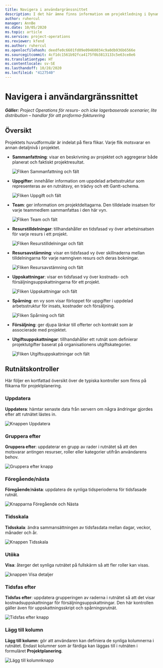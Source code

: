 ```yaml
---
title: Navigera i användargränssnittet
description: I det här ämne finns information om projektledning i Dynamics 365 i projektåtgärder.
author: ruhercul
manager: AnnBe
ms.date: 10/05/2020
ms.topic: article
ms.service: project-operations
ms.reviewer: kfend
ms.author: ruhercul
ms.openlocfilehash: deedfe0c6601fd09e09460034c9a0db936b6566e
ms.sourcegitcommit: 4cf1dc1561b92fca4175f0b3813133c5e63ce8e6
ms.translationtype: HT
ms.contentlocale: sv-SE
ms.lasthandoff: 10/28/2020
ms.locfileid: "4127540"
---
```

# <a name="navigating-the-user-interface"></a>Navigera i användargränssnittet

_**Gäller:** Project Operations för resurs- och icke lagerbaserade scenarier, lite distribution – handlar för att proforma-fakturering_

## <a name="overview"></a>Översikt

Projektets huvudformulär är indelat på flera flikar. Varje flik motsvarar en annan detaljnivå i projektet.

- **Sammanfattning**: visar en beskrivning av projektet och aggregerar både planerat och faktiskt projektresultat.

    ![Fliken Sammanfattning och fält](media/navigation7.png)

- **Uppgifter**: innehåller information om uppdelad arbetsstruktur som representeras av en rutnätsvy, en trädvy och ett Gantt-schema.

    ![Fliken Uppgift och fält](media/navigation8.png)

- **Team**: ger information om projektdeltagarna. Den tilldelade insatsen för varje teammedlem sammanfattas i den här vyn.

    ![Fliken Team och fält](media/navigation9.png)

- **Resurstilldelningar**: tillhandahåller en tidsfasad vy över arbetsinsatsen för varje resurs i ett projekt.

    ![Fliken Resurstilldelningar och fält](media/navigation10.png)

- **Resursavstämning**: visar en tidsfasad vy över skillnaderna mellan tilldelningarna för varje namngiven resurs och deras bokningar.

    ![Fliken Resursavstämning och fält](media/navigation11.png)

- **Uppskattningar**: visar en tidsfasad vy över kostnads- och försäljningsuppskattningarna för ett projekt.

    ![Fliken Uppskattningar och fält](media/navigation12.png)

- **Spårning**: en vy som visar förloppet för uppgifter i uppdelad arbetsstruktur för insats, kostnader och försäljning.

    ![Fliken Spårning och fält](media/navigation13.png)

- **Försäljning**: ger djupa länkar till offerter och kontrakt som är associerade med projektet.

- **Utgiftsuppskattningar**: tillhandahåller ett rutnät som definierar projektutgifter baserat på organisationens utgiftskategorier.

    ![Fliken Utgiftsuppskattningar och fält](media/navigation14.png)

## <a name="grid-controls"></a>Rutnätskontroller

Här följer en kortfattad översikt över de typiska kontroller som finns på flikarna för projektplanering.

### <a name="refresh"></a>Uppdatera

**Uppdatera**: hämtar senaste data från servern om några ändringar gjordes efter att rutnätet lästes in.

![Knappen Uppdatera](media/navigation7.png)

### <a name="group-by"></a>Gruppera efter

**Gruppera efter**: uppdaterar en grupp av rader i rutnätet så att den motsvarar antingen resurser, roller eller kategorier utifrån användarens behov.

![Gruppera efter knapp](media/navigation6.png)

### <a name="previousnext"></a>Föregående/nästa

**Föregående**/**nästa**: uppdatera de synliga tidsperioderna för tidsfasade rutnät.

![Knapparna Föregående och Nästa](media/navigation2.png)

### <a name="timescale"></a>Tidsskala

**Tidsskala**: ändra sammansättningen av tidsfasdata mellan dagar, veckor, månader och år.

![Knappen Tidsskala](media/navigation3.png)

### <a name="expand"></a>Utöka

**Visa**: återger det synliga rutnätet på fullskärm så att fler roller kan visas.

![knappen Visa detaljer](media/navigation4.png)

### <a name="time-phase-by"></a>Tidsfas efter

**Tidsfas efter**: uppdatera grupperingen av raderna i rutnätet så att det visar kostnadsuppskattningar för försäljningsuppskattningar. Den här kontrollen gäller även för uppskattningsskript och spårningsrutnät.

![Tidsfas efter knapp](media/navigation0.png)

### <a name="add-column"></a>Lägg till kolumn

**Lägg till kolumn**: gör att användaren kan definiera de synliga kolumnerna i rutnätet. Endast kolumner som är färdiga kan läggas till i rutnäten i formuläret **Projektplanering**.

![Lägg till kolumnknapp](media/navigation5.png)
